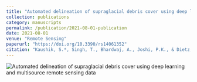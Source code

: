 ```yaml
---
title: "Automated delineation of supraglacial debris cover using deep learning and multisource remote sensing data"
collection: publications
category: manuscripts
permalink: /publication/2021-08-01-publication
date: 2021-08-01
venue: "Remote Sensing"
paperurl: "https://doi.org/10.3390/rs14061352"
citation: "Kaushik, S.*, Singh, T., Bhardwaj, A., Joshi, P.K., & Dietz, A.J. (2021). Automated delineation of supraglacial debris cover using deep learning and multisource remote sensing data. Remote Sensing."
---
```


![Automated delineation of supraglacial debris cover using deep learning and multisource remote sensing data](../images/RS.jpg)

